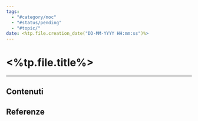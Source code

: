```yaml
---
tags:
  - "#category/moc"
  - "#status/pending"
  - "#topic/"
date: <%tp.file.creation_date("DD-MM-YYYY HH:mm:ss")%>
---
```

# <%tp.file.title%>
---
## Contenuti

## Referenze